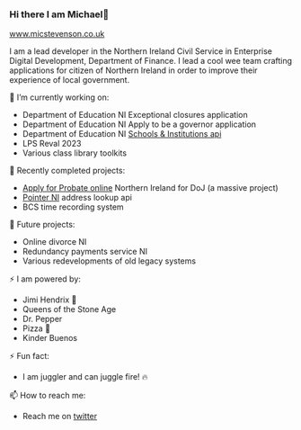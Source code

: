 ### Hi there I am Michael👋

www.micstevenson.co.uk

I am a lead developer in the Northern Ireland Civil Service in Enterprise Digital Development, Department of Finance.
I lead a cool wee team crafting applications for citizen of Northern Ireland in order to improve their experience of local government.

🔭 I’m currently working on:
- Department of Education NI Exceptional closures application
- Department of Education NI Apply to be a governor application
- Department of Education NI <a href="https://de-institutions-api-sandbox.london.cloudapps.digital/index.html">Schools & Institutions api</a>
- LPS Reval 2023
- Various class library toolkits

:volcano: Recently completed projects:
- <a href="https://check-eligibility.nidirect.gov.uk/probate">Apply for Probate online</a> Northern Ireland for DoJ (a massive project)
- <a href="https://edd-pointerapi-production.london.cloudapps.digital/index.html">Pointer NI</a> address lookup api
- BCS time recording system

:ship: Future projects:

- Online divorce NI
- Redundancy payments service NI
- Various redevelopments of old legacy systems

⚡ I am powered by:
- Jimi Hendrix :guitar:
- Queens of the Stone Age
- Dr. Pepper
- Pizza 🍕
- Kinder Buenos

⚡ Fun fact:
- I am juggler and can juggle fire! 🔥

📫 How to reach me:
- Reach me on <a href="https://twitter.com/mikeatronic">twitter</a>
<!--

- 🌱 I’m currently learning ...
- 👯 I’m looking to collaborate on ...
- 💬 Ask me about ...
-->
